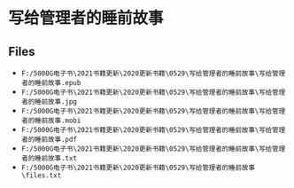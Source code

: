 # 写给管理者的睡前故事

## Files

- `F:/5000G电子书\2021书籍更新\2020更新书籍\0529\写给管理者的睡前故事\写给管理者的睡前故事.epub`
- `F:/5000G电子书\2021书籍更新\2020更新书籍\0529\写给管理者的睡前故事\写给管理者的睡前故事.jpg`
- `F:/5000G电子书\2021书籍更新\2020更新书籍\0529\写给管理者的睡前故事\写给管理者的睡前故事.mobi`
- `F:/5000G电子书\2021书籍更新\2020更新书籍\0529\写给管理者的睡前故事\写给管理者的睡前故事.pdf`
- `F:/5000G电子书\2021书籍更新\2020更新书籍\0529\写给管理者的睡前故事\写给管理者的睡前故事.txt`
- `F:/5000G电子书\2021书籍更新\2020更新书籍\0529\写给管理者的睡前故事\files.txt`
